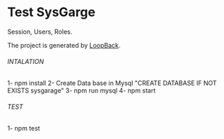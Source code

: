 # Test SysGarge

Session, Users, Roles.


The project is generated by [LoopBack](http://loopback.io).

###### INTALATION ######

  1- npm install
  2- Create Data base in Mysql 
    "CREATE DATABASE IF NOT EXISTS sysgarage"
  3- npm run mysql
  4- npm start


###### TEST #####
1- npm test
